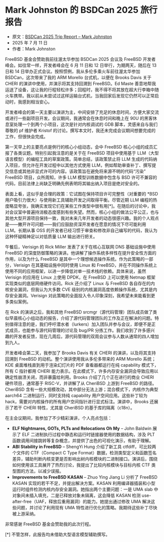 # Mark Johnston 的 BSDCan 2025 旅行报告

- 原文：[BSDCan 2025 Trip Report – Mark Johnston](https://freebsdfoundation.org/blog/bsdcan-2025-trip-report-mark-johnston/)
- 2025 年 7 月 11 日
- 作者：Mark Johnston

FreeBSD 基金会赞助我前往渥太华参加 BSDCan 2025 会议及 FreeBSD 开发者峰会。如往常一样，开发者峰会在 6 月 11 日和 12 日举行，为期两天，随后在 13 日和 14 日举办正式会议。按照惯例，我从多伦多乘火车前往渥太华参加 BSDCan，这次带来了我的 ARM Morello 台式机，以便在 Brooks Davis 关于 CHERI 的演讲中使用，并演示将其支持回溯到 FreeBSD。Ed Maste 善意地帮我运送了设备，这让我的行程轻松许多；回程时，我不得不将其放在超大行李箱中随火车携带。我以前从未尝试过这样运输台式机，当我回家后发现它仍然可以正常启动时，我感到相当安心。

开发者峰会的第一天主要以演讲为主，中间安排了充足的休息时间，方便大家交流或进行一些副项目开发。会议期间，我通常会在休息时间和晚上在 90U 的黑客休息室处理一个到两个小项目，这次是针对内核调试的 GDB 脚本，灵感来自与我们尊敬的 pf 维护者 Kristof 的讨论。撰写本文时，我还未完成会议期间想要完成的工作，但很快会完成。

第一天早上的主要亮点是例行的核心小组动态，会中 FreeBSD 核心小组的成员汇报了各类议题。特别引起我注意的是关于在 FreeBSD 项目中使用基于 LLM（大型语言模型）的编程工具的草案政策。简单总结，该政策禁止将 LLM 生成的代码纳入项目，但允许在开发过程中以其他方式使用 LLM，例如帮助审查补丁、撰写提交信息或其他非显式许可的内容。该政策旨在避免将来源不明的代码“污染” FreeBSD 项目，众所周知，许多 LLM 模型训练数据中包含与 BSD 许可不兼容的代码，目前法律上尚缺乏明确先例表明将其输出纳入项目是绝对安全的。

表面上看，这似乎是合理的政策：它试图在保持项目许可完整性（对重要的 \*BSD 用户吸引力很大）与使用新工具辅助开发之间取得平衡。尽管近期 LLM 编程的热度略显夸张，我确实发现它们在某些工作类型中很有用\[*]。在随后的讨论中，我对会议室中普遍持消极态度感到有些失望。然而，核心小组的做法公平公正，也与其他大型开源项目保持一致，我对未来几年开发者的动态很感兴趣。我的个人观点是——撇开许可问题——我们应鼓励资深开发者在愿意的情况下尽可能利用 LLM。长期从事 OSS 的开发者已经习惯于审查和修改非自己编写的代码，我认为这种怀疑精神足以对低质量 LLM 输出进行把关。

午餐后，Verisign 的 Rick Miller 发表了关于在核心互联网 DNS 基础设施中使用 FreeBSD 的深度防御策略的演讲。他讲解了操作系统多样性在提升安全性方面的作用，以及为什么 FreeBSD 是其中一个理想候选操作系统。作为此策略的一部分，Verisign 在其基础设施中同时使用 Linux 和 FreeBSD，并在不同操作系统上使用不同的应用框架，以进一步降低对单一技术栈的依赖。具体来说，虽然 Verisign 的应用在 Linux 上使用 DPDK，在 FreeBSD 上可以使用 Netmap 框架实现类似的底层网络硬件访问。Rick 还介绍了 Linux 与 FreeBSD 各自存在的内核安全漏洞，但我认为大多数 CVE 级别的内核漏洞高度依赖操作系统，尤其是内存安全漏洞。Verisign 对此策略的全面投入令人印象深刻，我希望未来能看到更多类似案例。

在 Rick 的演讲之后，我和其他 FreeBSD srcmgr（源代码管理）团队成员做了类似早晨核心小组动态的报告，介绍了源代码管理团队的工作及正在解决的问题。特别值得注意的是，我们呼吁潜水者（lurkers）加入团队并参与会议，即便不是正式成员，也能参与源代码管理的讨论及 bug/PR 分拣工作。我们收到了许多感兴趣的开发者反馈，现在几周后，源代码管理的双周会议参与人数从通常的四人增加到九人。

开发者峰会第二天，我参加了 Brooks Davis 有关 CHERI 的演讲，以及将其支持回溯到 FreeBSD 的动机。整个演讲使用我从多伦多带来的 ARM Morello 系统；KDE 桌面堆栈直到用于渲染幻灯片的 PDF 查看器都运行在纯 capability 模式下，所有 C 指针都用 CHERI 能力表示。在此模式下，许多内存安全漏洞会导致应用以确定性崩溃关闭，而非暴露给利用。Brooks 介绍了几个正在进行的商业 CHERI 硬件项目，通常基于 RISC-V，并讲解了从 CheriBSD 上游到 FreeBSD 的路径。CheriBSD 含有一些大规模改动，其中部分无法上游；混合模式下，内核作为典型 aarch64 二进制运行，同时支持纯 capability 用户空间应用。这些补丁较为 hack，需要对内核操作的所有用户空间指针进行显式标注。演讲中，Brooks 还展示了若干 CHERI 特性，尤其是 CheriBSD 的基于库的隔离（c18n）。

在主会议期间，我参加了不少精彩演讲，个人亮点包括：

* **ELF Nightmares, GOTs, PLTs and Relocations Oh My** – John Baldwin 展示了 ELF 二进制执行过程中静态和运行时链接器使用的数据结构，涉及 PLT 函数调用间接跳转等复杂概念，并提供了出色的可视化演示，有助于理解。
* **ABI Stability in FreeBSD** – ShengYi Hung 介绍了新工具 ctfdiff，可比较两个文件的 CTF（Compact C Type Format）数据，检测类型定义和函数签名差异，辅助判断内核变更是否影响出树内核模块的二进制接口。演讲后，围绕如何使用该工具展开了热烈讨论，我提出了比较内核模块与目标内核 CTF 类型图的方法，以减少误报。
* **Improvements to FreeBSD KASAN** – Zhuo Ying Jiang Li 分析了 FreeBSD KASAN 实现的若干不足，并提出解决方案。KASAN 利用编译器插装和小型运行时组件检测内核内存安全漏洞。她指出两个主要问题：一是 UMA slab 中对象间未插入填充，二是已释放对象未隔离，这会降低 KASAN 检测 use-after-free（UAF，释放后重用漏洞）的能力。她提出通过修改 UMA 解决这些问题，并讨论了利用现有 UMA 特性进行优化的策略。我期待这些补丁尽快被上游采纳。

非常感谢 FreeBSD 基金会赞助我的此次行程。

\[*] 不管怎样，此报告均未借助大型语言模型辅助撰写。
